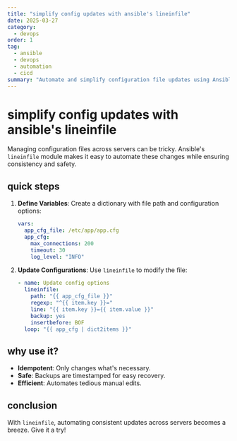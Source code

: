 ```yaml
---
title: "simplify config updates with ansible's lineinfile"
date: 2025-03-27
category:
  - devops
order: 1
tag:
  - ansible
  - devops
  - automation
  - cicd
summary: "Automate and simplify configuration file updates using Ansible’s lineinfile module."
---
```


# simplify config updates with ansible's lineinfile

Managing configuration files across servers can be tricky. Ansible's `lineinfile` module makes it easy to automate these changes while ensuring consistency and safety.

## **quick steps**

1. **Define Variables**: Create a dictionary with file path and configuration options:

   ```yaml
   vars:
     app_cfg_file: /etc/app/app.cfg
     app_cfg:
       max_connections: 200
       timeout: 30
       log_level: "INFO"
   ```

2. **Update Configurations**: Use `lineinfile` to modify the file:

   ```yaml
   - name: Update config options
     lineinfile:
       path: "{{ app_cfg_file }}"
       regexp: "^{{ item.key }}="
       line: "{{ item.key }}={{ item.value }}"
       backup: yes
       insertbefore: BOF
     loop: "{{ app_cfg | dict2items }}"
   ```

## **why use it?**

- **Idempotent**: Only changes what's necessary.
- **Safe**: Backups are timestamped for easy recovery.
- **Efficient**: Automates tedious manual edits.

## **conclusion**

With `lineinfile`, automating consistent updates across servers becomes a breeze. Give it a try!
